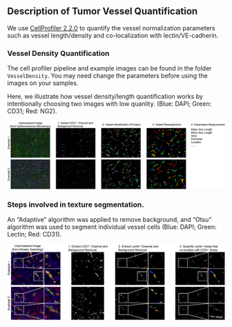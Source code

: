 ## Description of Tumor Vessel Quantification

We use [CellProfiler 2.2.0](http://cellprofiler.org/) to quantify the vessel normalization parameters such as vessel length/density and co-localization with lectin/VE-cadherin.

### Vessel Density Quantification

The cell profiler pipeline and example images can be found in the folder `VesselDensity`. You may need change the parameters before using the images on your samples.

Here, we illustrate how vessel density/length quantification works by intentionally choosing two images with low quanlity. (Blue: DAPI; Green: CD31; Red: NG2).

![1](https://raw.githubusercontent.com/lintian0616/vesselNormalization/master/VesselQuantify/IllustrationImages/1.jpg?token=AG381u56v8TQLnQ9urzIUDDxV9c_ZopZks5Yn3NfwA%3D%3D)

### Steps involved in texture segmentation.

An “Adaptive” algorithm was applied to remove background, and “Otsu” algorithm was used to segment individual vessel cells (Blue: DAPI; Green: Lectin; Red: CD31).

![2](https://raw.githubusercontent.com/lintian0616/vesselNormalization/master/VesselQuantify/IllustrationImages/2.jpg?token=AG381gqccujHyOGXzko6lKu6XhZDLZ-mks5Yn3N6wA%3D%3D)


